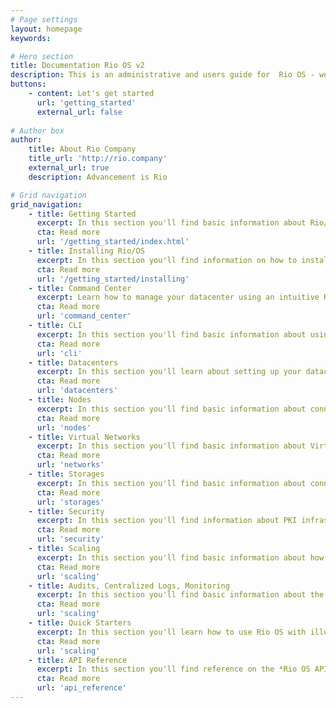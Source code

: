 ```yaml
---
# Page settings
layout: homepage
keywords:

# Hero section
title: Documentation Rio OS v2
description: This is an administrative and users guide for  Rio OS - worlds only private cloud operating system
buttons:
    - content: Let's get started
      url: 'getting_started'
      external_url: false
    
# Author box
author:
    title: About Rio Company
    title_url: 'http://rio.company'
    external_url: true
    description: Advancement is Rio

# Grid navigation
grid_navigation:
    - title: Getting Started
      excerpt: In this section you'll find basic information about Rio/OS and its features. If you're first time user then you must read Getting Started section first.
      cta: Read more
      url: '/getting_started/index.html'
    - title: Installing Rio/OS
      excerpt: In this section you'll find information on how to install Rio/OS and use it properly with entitlement. If you're first time user then you must read Getting Started section first.
      cta: Read more
      url: '/getting_started/installing'        
    - title: Command Center
      excerpt: Learn how to manage your datacenter using an intuitive Rio OS command center.
      cta: Read more
      url: 'command_center'        
    - title: CLI
      excerpt: In this section you'll find basic information about using how to use Rio OS from a CLI.
      cta: Read more
      url: 'cli'        
    - title: Datacenters
      excerpt: In this section you'll learn about setting up your datacenter with Rio OS.
      cta: Read more
      url: 'datacenters'        
    - title: Nodes
      excerpt: In this section you'll find basic information about connecting nodes with `Nodelet` Rio OS.
      cta: Read more
      url: 'nodes'              
    - title: Virtual Networks
      excerpt: In this section you'll find basic information about Virtal Networks which is API driven from Rio OS.
      cta: Read more
      url: 'networks'      
    - title: Storages
      excerpt: In this section you'll find basic information about connecting storages using `Storlet` with Rio OS and the supported plugin.
      cta: Read more
      url: 'storages'     
    - title: Security
      excerpt: In this section you'll find information about PKI infrastruce, how Rio OS seamlessly set it up during install, the different ways of securely storing in Rio OS.
      cta: Read more
      url: 'security'             
    - title: Scaling
      excerpt: In this section you'll find basic information about how to setup scaling ,pre built telemetry events for scaling, horizontal and vertical scaling .
      cta: Read more
      url: 'scaling'
    - title: Audits, Centralized Logs, Monitoring
      excerpt: In this section you'll find basic information about the types of audit information stored in blockchain, log collectors, and telemetry.
      cta: Read more
      url: 'scaling'
    - title: Quick Starters
      excerpt: In this section you'll learn how to use Rio OS with illustration for digital cloud, containers and block chain apps.
      cta: Read more
      url: 'scaling'  
    - title: API Reference
      excerpt: In this section you'll find reference on the *Rio OS API v2*. This is subject to change until 2.0 is released.
      cta: Read more
      url: 'api_reference'       
---
```

